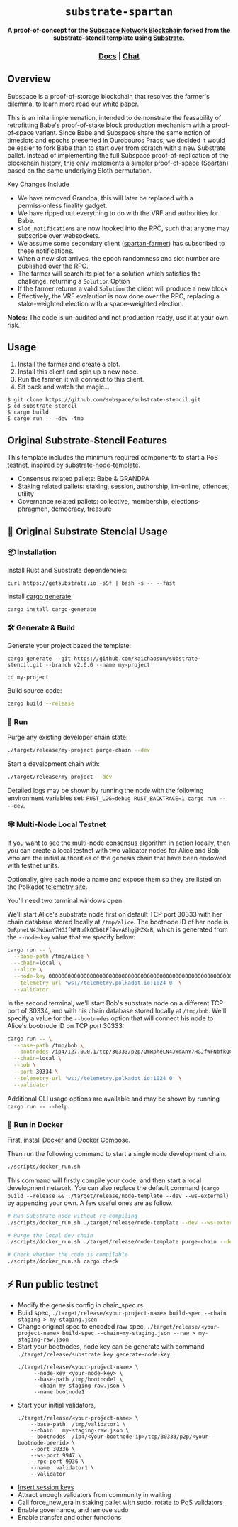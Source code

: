 <div align="center">

  <h1><code>substrate-spartan</code></h1>

  <strong>A proof-of-concept for the <a href="https://subspace.network/">Subspace Network Blockchain</a> forked from the substrate-stencil template using <a href="https://github.com/paritytech/substrate">Substrate</a>.</strong>

  <h3>
    <a href="https://substrate.dev/">Docs</a>
    <span> | </span>
    <a href="https://matrix.to/#/!HzySYSaIhtyWrwiwEV:matrix.org?via=matrix.parity.io&via=matrix.org&via=web3.foundation">Chat</a>
  </h3>

</div>

## Overview

Subspace is a proof-of-storage blockchain that resolves the farmer's dilemma, to learn more read our <a href="https://drive.google.com/file/d/1v847u_XeVf0SBz7Y7LEMXi72QfqirstL/view">white paper</a>. 

This is an inital implemenation, intended to demonstrate the feasability of retrofitting Babe's proof-of-stake block production mechanism with a proof-of-space variant. Since Babe and Subspace share the same notion of timeslots and epochs presented in Ourobouros Praos, we decided it would be easier to fork Babe than to start over from scratch with a new Substrate pallet. Instead of implementing the full Subspace proof-of-replication of the blockchain history, this only implements a simpler proof-of-space (Spartan) based on the same underlying Sloth permutation.

Key Changes Include
* We have removed Grandpa, this will later be replaced with a permissionless finality gadget.
* We have ripped out everything to do with the VRF and authorities for Babe.
* `slot_notifications` are now hooked into the RPC, such that anyone may subscribe over websockets. 
* We assume some secondary client (<a href="https://www.github.com/subspace/spartan-farmer">spartan-farmer</a>) has subscribed to these notifications.
* When a new slot arrives, the epoch randomness and slot number are published over the RPC.
* The farmer will search its plot for a solution which satisfies the challenge, returning a `Solution` Option
* If the farmer returns a valid `Solution` the client will produce a new block
* Effectively, the VRF evalaution is now done over the RPC, replacing a stake-weighted election with a space-weighted election.

**Notes:** The code is un-audited and not production ready, use it at your own risk.

## Usage

1. Install the farmer and create a plot.
2. Install this client and spin up a new node.
3. Run the farmer, it will connect to this client.
4. Sit back and watch the magic...

```
$ git clone https://github.com/subspace/substrate-stencil.git
$ cd substrate-stencil
$ cargo build
$ cargo run -- -dev -tmp

```


## Original Substrate-Stencil Features

This template includes the minimum required components to start a PoS testnet, inspired by [substrate-node-template](https://github.com/substrate-developer-hub/substrate-node-template).

* Consensus related pallets: Babe & GRANDPA
* Staking related pallets: staking, session, authorship, im-online, offences, utility
* Governance related pallets: collective, membership, elections-phragmen, democracy, treasure


## 🚴 Original Substrate Stencial Usage

### 📦 Installation

Install Rust and Substrate dependencies:

```
curl https://getsubstrate.io -sSf | bash -s -- --fast
```

Install [cargo generate](https://github.com/ashleygwilliams/cargo-generate):

```
cargo install cargo-generate
```


### 🛠️ Generate & Build

Generate your project based the template:

```
cargo generate --git https://github.com/kaichaosun/substrate-stencil.git --branch v2.0.0 --name my-project

cd my-project
```

Build source code:

```bash
cargo build --release
```

### 🏃 Run

Purge any existing developer chain state:

```bash
./target/release/my-project purge-chain --dev
```

Start a development chain with:

```bash
./target/release/my-project --dev
```

Detailed logs may be shown by running the node with the following environment variables set: `RUST_LOG=debug RUST_BACKTRACE=1 cargo run -- --dev`.

### 🕸️ Multi-Node Local Testnet

If you want to see the multi-node consensus algorithm in action locally, then you can create a local testnet with two validator nodes for Alice and Bob, who are the initial authorities of the genesis chain that have been endowed with testnet units.

Optionally, give each node a name and expose them so they are listed on the Polkadot [telemetry site](https://telemetry.polkadot.io/#/Local%20Testnet).

You'll need two terminal windows open.

We'll start Alice's substrate node first on default TCP port 30333 with her chain database stored locally at `/tmp/alice`. The bootnode ID of her node is `QmRpheLN4JWdAnY7HGJfWFNbfkQCb6tFf4vvA6hgjMZKrR`, which is generated from the `--node-key` value that we specify below:

```bash
cargo run -- \
  --base-path /tmp/alice \
  --chain=local \
  --alice \
  --node-key 0000000000000000000000000000000000000000000000000000000000000001 \
  --telemetry-url 'ws://telemetry.polkadot.io:1024 0' \
  --validator
```

In the second terminal, we'll start Bob's substrate node on a different TCP port of 30334, and with his chain database stored locally at `/tmp/bob`. We'll specify a value for the `--bootnodes` option that will connect his node to Alice's bootnode ID on TCP port 30333:

```bash
cargo run -- \
  --base-path /tmp/bob \
  --bootnodes /ip4/127.0.0.1/tcp/30333/p2p/QmRpheLN4JWdAnY7HGJfWFNbfkQCb6tFf4vvA6hgjMZKrR \
  --chain=local \
  --bob \
  --port 30334 \
  --telemetry-url 'ws://telemetry.polkadot.io:1024 0' \
  --validator
```

Additional CLI usage options are available and may be shown by running `cargo run -- --help`.

### 🐳 Run in Docker

First, install [Docker](https://docs.docker.com/get-docker/) and [Docker Compose](https://docs.docker.com/compose/install/).

Then run the following command to start a single node development chain.

```bash
./scripts/docker_run.sh
```

This command will firstly compile your code, and then start a local development network. You can also replace the default command (`cargo build --release && ./target/release/node-template --dev --ws-external`) by appending your own. A few useful ones are as follow.

```bash
# Run Substrate node without re-compiling
./scripts/docker_run.sh ./target/release/node-template --dev --ws-external

# Purge the local dev chain
./scripts/docker_run.sh ./target/release/node-template purge-chain --dev

# Check whether the code is compilable
./scripts/docker_run.sh cargo check
```

## ⚡ Run public testnet

* Modify the genesis config in chain_spec.rs
* Build spec, `./target/release/<your-project-name> build-spec --chain staging > my-staging.json`
* Change original spec to encoded raw spec, `./target/release/<your-project-name> build-spec --chain=my-staging.json --raw > my-staging-raw.json`
* Start your bootnodes, node key can be generate with command `./target/release/substrate key generate-node-key`.
  ```shell
  ./target/release/<your-project-name> \
       --node-key <your-node-key> \
       --base-path /tmp/bootnode1 \
       --chain my-staging-raw.json \
       --name bootnode1
  ```
* Start your initial validators,
  ```shell
  ./target/release/<your-project-name> \
      --base-path  /tmp/validator1 \
      --chain   my-staging-raw.json \
      --bootnodes  /ip4/<your-bootnode-ip>/tcp/30333/p2p/<your-bootnode-peerid> \
	  --port 30336 \
	  --ws-port 9947 \
	  --rpc-port 9936 \
      --name  validator1 \
      --validator 
  ```
* [Insert session keys](https://substrate.dev/docs/en/tutorials/start-a-private-network/customchain#add-keys-to-keystore)
* Attract enough validators from community in waiting
* Call force_new_era in staking pallet with sudo, rotate to PoS validators
* Enable governance, and remove sudo
* Enable transfer and other functions 
